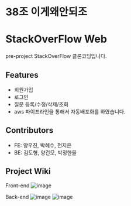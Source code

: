 # 38조 이게왜안되조
# StackOverFlow Web

pre-project
StackOverFlow 클론코딩입니다.

## Features

- 회원가입
- 로그인
- 질문 등록/수정/삭제/조회
- aws 파이프라인을 통해서 자동배포화를 하였습니다.

## Contributors

- FE: 양우진, 박혜수, 천지은
- BE: 김도형, 양건모, 박정한울

## Project Wiki
Front-end
![image](https://user-images.githubusercontent.com/80298907/210203068-811cd8e4-5793-48fd-9c89-8e3bbb766cd9.png)


Back-end
 ![image](https://user-images.githubusercontent.com/80298907/210203101-b6997dbe-0f7f-4c8e-ba2f-12b9ad88f38b.png)
 ![image](https://user-images.githubusercontent.com/80298907/210203386-0431b3e6-b108-4ab9-9fa6-ffa500b46ee5.png)

    
